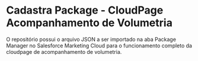 # Cadastra Package - CloudPage Acompanhamento de Volumetria

O repositório possui o arquivo JSON a ser importado na aba Package Manager no Salesforce Marketing Cloud para o funcionamento completo da cloudpage de acompanhamento de volumetria. 


